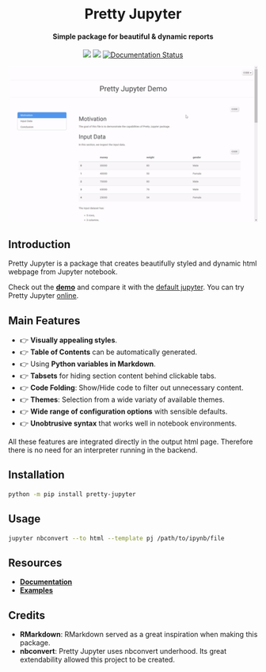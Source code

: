 <h1 align="center">
  <br>
  Pretty Jupyter
  </br>
</h1>
<h4 align="center">Simple package for beautiful & dynamic reports</h4>

<p align="center">
  <a href="https://github.com/JanPalasek/pretty-jupyter/actions/workflows/ci.yml"><img src="https://github.com/JanPalasek/pretty-jupyter/actions/workflows/ci.yml/badge.svg" /></a>
  <a href="https://pypi.org/project/pretty-jupyter/"><img src="https://img.shields.io/github/v/release/JanPalasek/pretty-jupyter" /></a>
  <a href='https://pretty-jupyter.readthedocs.io/en/latest/?badge=latest'><img src='https://readthedocs.org/projects/pretty-jupyter/badge/?version=latest' alt='Documentation Status' />
</a>
</p>

<p align="center">
  <img src="docs/demo.gif" alt="demo preview" />
</p>

## Introduction

Pretty Jupyter is a package that creates beautifully styled and dynamic html webpage from Jupyter notebook.

Check out the **[demo](http://janpalasek.com/pretty-jupyter-example.html)** and compare it with the [default jupyter](http://janpalasek.com/classic-jupyter-example.html). You can try Pretty Jupyter [online](http://janpalasek.com/pretty-jupyter.html).

## Main Features

- :point_right: **Visually appealing styles**.
- :point_right: **Table of Contents** can be automatically generated.
- :point_right: Using **Python variables in Markdown**.
- :point_right: **Tabsets** for hiding section content behind clickable tabs.
- :point_right: **Code Folding**: Show/Hide code to filter out unnecessary content.
- :point_right: **Themes**: Selection from a wide variaty of available themes.
- :point_right: **Wide range of configuration options** with sensible defaults.
- :point_right: **Unobtrusive syntax** that works well in notebook environments.

All these features are integrated directly in the output html page. Therefore there is no need for an interpreter running in the backend.

## Installation

```sh
python -m pip install pretty-jupyter
```

## Usage

```sh
jupyter nbconvert --to html --template pj /path/to/ipynb/file
```

## Resources

- **[Documentation](https://pretty-jupyter.readthedocs.io/)**
- **[Examples](https://github.com/JanPalasek/pretty-jupyter-examples)**

## Credits

* **RMarkdown**: RMarkdown served as a great inspiration when making this package.
* **nbconvert**: Pretty Jupyter uses nbconvert underhood. Its great extendability allowed this project to be created.

